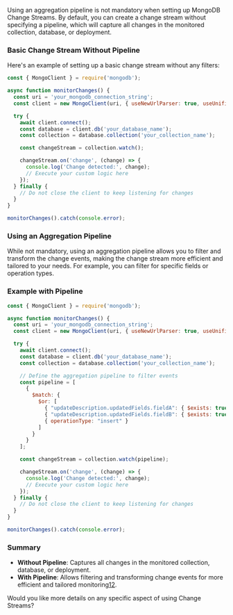 Using an aggregation pipeline is not mandatory when setting up MongoDB Change Streams. By default, you can create a change stream without specifying a pipeline, which will capture all changes in the monitored collection, database, or deployment.

### Basic Change Stream Without Pipeline

Here's an example of setting up a basic change stream without any filters:

```javascript
const { MongoClient } = require('mongodb');

async function monitorChanges() {
  const uri = 'your_mongodb_connection_string';
  const client = new MongoClient(uri, { useNewUrlParser: true, useUnifiedTopology: true });

  try {
    await client.connect();
    const database = client.db('your_database_name');
    const collection = database.collection('your_collection_name');

    const changeStream = collection.watch();

    changeStream.on('change', (change) => {
      console.log('Change detected:', change);
      // Execute your custom logic here
    });
  } finally {
    // Do not close the client to keep listening for changes
  }
}

monitorChanges().catch(console.error);
```

### Using an Aggregation Pipeline

While not mandatory, using an aggregation pipeline allows you to filter and transform the change events, making the change stream more efficient and tailored to your needs. For example, you can filter for specific fields or operation types.

### Example with Pipeline

```javascript
const { MongoClient } = require('mongodb');

async function monitorChanges() {
  const uri = 'your_mongodb_connection_string';
  const client = new MongoClient(uri, { useNewUrlParser: true, useUnifiedTopology: true });

  try {
    await client.connect();
    const database = client.db('your_database_name');
    const collection = database.collection('your_collection_name');

    // Define the aggregation pipeline to filter events
    const pipeline = [
      {
        $match: {
          $or: [
            { "updateDescription.updatedFields.fieldA": { $exists: true } },
            { "updateDescription.updatedFields.fieldB": { $exists: true } },
            { operationType: "insert" }
          ]
        }
      }
    ];

    const changeStream = collection.watch(pipeline);

    changeStream.on('change', (change) => {
      console.log('Change detected:', change);
      // Execute your custom logic here
    });
  } finally {
    // Do not close the client to keep listening for changes
  }
}

monitorChanges().catch(console.error);
```

### Summary
- **Without Pipeline**: Captures all changes in the monitored collection, database, or deployment.
- **With Pipeline**: Allows filtering and transforming change events for more efficient and tailored monitoring[1](https://www.mongodb.com/docs/manual/changeStreams/)[2](https://www.mongodb.com/docs/manual/reference/operator/aggregation/changeStream/).

Would you like more details on any specific aspect of using Change Streams?
